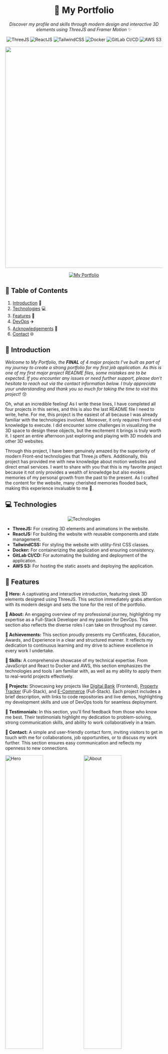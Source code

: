 <div align="center">
  
  # 🐳 My Portfolio

  *Discover my profile and skills through modern design and interactive 3D elements using ThreeJS and Framer Motion* ✨

  ![ThreeJS](https://img.shields.io/badge/Three_JS-white?style=for-the-badge&logo=threedotjs&logoColor=000000)
  ![ReactJS](https://img.shields.io/badge/React_JS-white?style=for-the-badge&logo=react&logoColor=61DAFB)
  ![TailwindCSS](https://img.shields.io/badge/Tailwind_CSS-white?style=for-the-badge&logo=tailwindcss&logoColor=06B6D4)
  ![Docker](https://img.shields.io/badge/Docker-white?style=for-the-badge&logo=docker&logoColor=4090e1)
  ![GitLab CI/CD](https://img.shields.io/badge/GitLab_CI/CD-white?style=for-the-badge&logo=gitlab&logoColor=d2553c)
  ![AWS S3](https://img.shields.io/badge/AWS_S3-white?style=for-the-badge&logo=amazonwebservices&logoColor=FF9900)

  <img width="706px" src="https://res.cloudinary.com/dvzhmi7a9/image/upload/v1727444188/Portfolio/1-Hero.png">

  [![My Portfolio](https://img.shields.io/badge/🔗_Visit_website-black?style=flat)](https://enkay.live)

</div>  

## 📘 Table of Contents
1. [Introduction](#introduction) 🧟
2. [Technologies](#technologies) 💻
3. [Features](#features) 🔎
4. [DevOps](#devops) ✈️
5. [Acknowledgements](#acknowledgements) 💙
6. [Contact](#contact) 🌐

## 🧟 <a name="introduction">Introduction</a>
*Welcome to My Portfolio, the **FINAL** of 4 major projects I’ve built as part of my journey to create a strong portfolio for my first job application. As this is one of my first major project README files, some mistakes are to be expected. If you encounter any issues or need further support, please don't hesitate to reach out via the contact information below. I truly appreciate your understanding and thank you so much for taking the time to visit this project!* 😚

Oh, what an incredible feeling! As I write these lines, I have completed all four projects in this series, and this is also the last README file I need to write, hehe. For me, this project is the easiest of all because I was already familiar with the technologies involved. Moreover, it only requires Front-end knowledge to execute. I did encounter some challenges in visualizing the 3D space to design these objects, but the excitement it brings is truly worth it. I spent an entire afternoon just exploring and playing with 3D models and other 3D websites.

Through this project, I have been genuinely amazed by the superiority of modern Front-end technologies that Three.js offers. Additionally, this project has provided me with new knowledge about motion websites and direct email services. I want to share with you that this is my favorite project because it not only provides a wealth of knowledge but also evokes memories of my personal growth from the past to the present. As I crafted the content for the website, many cherished memories flooded back, making this experience invaluable to me 💞.

## 💻 <a name="technologies">Technologies</a>
<div align="center">

  ![Technologies](https://skillicons.dev/icons?i=threejs,react,tailwindcss,docker,gitlab,aws)
  
</div>

- **ThreeJS:** For creating 3D elements and animations in the website.
- **ReactJS:** For building the website with reusable components and state management.
- **TailwindCSS:** For styling the website with utility-first CSS classes.
- **Docker:** For containerizing the application and ensuring consistency.
- **GitLab CI/CD:** For automating the building and deployment of the application.
- **AWS S3:** For hosting the static assets and deploying the application.

## 🔎 <a name="features">Features</a>

**🔷 Hero:** A captivating and interactive introduction, featuring sleek 3D elements designed using ThreeJS. This section immediately grabs attention with its modern design and sets the tone for the rest of the portfolio.

**🔷 About:** An engaging overview of my professional journey, highlighting my expertise as a Full-Stack Developer and my passion for DevOps. This section also reflects the diverse roles I can take on throughout my career.

**🔷 Achievements:** This section proudly presents my Certificates, Education, Awards, and Experience in a clear and structured manner. It reflects my dedication to continuous learning and my drive to achieve excellence in every work I undertake.

**🔷 Skills:** A comprehensive showcase of my technical expertise. From JavaScript and React to Docker and AWS, this section emphasizes the technologies and tools I am familiar with, as well as my ability to apply them to real-world projects effectively.

**🔷 Projects:** Showcasing key projects like [Digital Bank](https://github.com/eNKay2408/Digital-Bank) (Frontend), [Property Tracker](https://github.com/eNKay2408/Property-Tracker) (Full-Stack), and [E-Commerce](https://github.com/eNKay2408/E-Commerce) (Full-Stack). Each project includes a brief description, with links to code repositories and live demos, highlighting my development skills and use of DevOps tools for seamless deployment.

**🔷 Testimonials:** In this section, you'll find feedback from those who know me best. Their testimonials highlight my dedication to problem-solving, strong communication skills, and ability to work collaboratively in a team.

**🔷 Contact:** A simple and user-friendly contact form, inviting visitors to get in touch with me for collaborations, job opportunities, or to discuss my work further. This section ensures easy communication and reflects my openness to new connections.

<img width="49%" src="https://res.cloudinary.com/dvzhmi7a9/image/upload/v1727444188/Portfolio/1-Hero.png" alt="Hero"> <img width="49%" src="https://res.cloudinary.com/dvzhmi7a9/image/upload/v1727444186/Portfolio/2-About.png" alt="About">

<img width="49%" src="https://res.cloudinary.com/dvzhmi7a9/image/upload/v1727444186/Portfolio/3-Achievements.png" alt="Certificates & Education"> <img width="49%" src="https://res.cloudinary.com/dvzhmi7a9/image/upload/v1727444188/Portfolio/4-Achievements.png" alt="Awards & Experience">

<img width="49%" src="https://res.cloudinary.com/dvzhmi7a9/image/upload/v1727444187/Portfolio/5-Technologies.png" alt="Skills"> <img width="49%" src="https://res.cloudinary.com/dvzhmi7a9/image/upload/v1727444186/Portfolio/6-Projects.png" alt="Projects">

<img width="49%" src="https://res.cloudinary.com/dvzhmi7a9/image/upload/v1727444188/Portfolio/7-Testimonials.png" alt="Testimonials"> <img width="49%" src="https://res.cloudinary.com/dvzhmi7a9/image/upload/v1727444187/Portfolio/8-Contact.png" alt="Contact">

## ✈️ <a name="devops">DevOps</a>

### Prerequisites
- [Git](https://git-scm.com/)
- [Node.js](https://nodejs.org/)
- [GitLab](https://gitlab.com/)
- [AWS](https://aws.amazon.com/)

### 🖥️ Development 
#### 1. Clone the repository:
```
git clone https://github.com/eNKay2408/Portfolio.git
cd Portfolio
```

#### 2. Install dependencies:
```
npm install
```

#### 3. Set Up Environment Variables:
- Create a `.env` file in the root of the project.
  ```
  VITE_EMAILJS_SERVICE_ID=your_service_id
  VITE_EMAILJS_TEMPLATE_ID=your_template_id
  VITE_EMAILJS_PUBLIC_KEY=your_public_key
  ```
- This tutorial video will guide you through the process of setting up EmailJS: [Tutorial](https://www.youtube.com/watch?v=BgVjild0C9A) (Only watch the first 3min).
- This is the template I used for the contact form:
  ```
  Hello {{to_name}},

  You got a new message from {{from_name}} ({{from_email}}):

  {{message}}

  Best wishes,
  EmailJS team
  ```

#### 4. Start the development server:
```
npm run dev
```

#### 5. Open the browser and navigate to [http://localhost:5173](http://localhost:5173) to view the application.

#### 6. Make changes to the code and see the changes reflected in real-time.

### 🔄 CI/CD

#### 1. Create GitHub repository and add remote URL to the local repository.
- Because GitLab CI/CD is used for building and deploying the application
- The code is hosted on GitHub and the CI/CD pipeline is triggered using a webhook.

#### 2. Setup AWS S3 and IAM:
- Setup AWS S3 bucket for hosting the static assets: Follow this [tutorial video](https://www.youtube.com/watch?v=-l83oqcaTHg) for step-by-step instructions.
- Create an IAM user and generate access keys: Follow this [tutorial video](https://www.youtube.com/watch?v=39X5WdZbEwQ) 

  (**NOTE:** Choose Command Line Interface (CLI) instead of Application running outside AWS).

#### 3. Set up CI/CD on GitLab:
- Create a new empty project on GitLab.
- Replace `$GITHUB_REPO_URL` with your repository URL in the local `.gitlab-ci.yml` file. Then copy this file to the root of your GitLab repository.
- Go to Settings > CI/CD > Variables and add the following environment variables: 
  - `AWS_ACCESS_KEY_ID`: IAM user access key.
  - `AWS_SECRET_ACCESS_KEY`: IAM user secret key.
  - `AWS_DEFAULT_REGION`: AWS region. (e.g., `us-east-1`)
  - `S3_BUCKET`: S3 bucket name.
  - `GITHUB_REPO`: GitHub repository name.
  - `VITE_EMAILJS_SERVICE_ID`: EmailJS service ID (same as `.env` file).
  - `VITE_EMAILJS_TEMPLATE_ID`: EmailJS template ID (same as `.env` file).
  - `VITE_EMAILJS_PUBLIC_KEY`: EmailJS public key (same as `.env` file).
- Add a trigger token in the CI/CD settings.

#### 4. Add Webhook to GitHub:
- Go to GitHub repository > Settings > Webhooks > Add Webhook.
- Add the GitLab trigger URL and the trigger token:
`https://gitlab.com/api/v4/projects/<GITLAB_PROJECT_ID>/trigger/pipeline?token=<TRIGGER_TOKEN>&ref=main`
- Replace `<GITLAB_PROJECT_ID>` with your GitLab project ID and `<TRIGGER_TOKEN>` with your trigger token.

#### 5. Push the code to GitHub:
- Push the code to the GitHub repository.
- The GitLab CI/CD will be triggered automatically.
- Once the pipeline is successful, the application will be deployed to AWS S3.

#### 6. Open the browser and navigate to the S3 bucket URL to view the deployed application.

![Successful Deployment](https://res.cloudinary.com/dvzhmi7a9/image/upload/v1727451834/Portfolio/9-GitLab.png)

### 🌟 I hope it saves you time debugging, as I’ve already gone through the tough parts for you, `XD`. And if you found it useful, a star on this GitHub repository would mean the world to me!

## 💙 <a name="acknowledgements">Acknowledgements</a>

- **[JS Mastery](https://www.jsmastery.pro/):** Thank you for being an incredible mentor and guiding me throughout this journey. I truly appreciate the awesome [tutorial](https://www.youtube.com/watch?v=0fYi8SGA20k) that helped me create stunning 3D elements. Your support has been invaluable 💎.
- **[Gitlab](https://gitlab.com/):** For the CI/CD that helped me automate building and deploying the application.
- **[AWS](https://aws.amazon.com/):** For the free tier S3 services that helped me deploy the application.
- **[Cloudinary](https://cloudinary.com/):** For the free image hosting service that helped me store and serve images.
- **[anmolbaranwal](https://dev.to/anmolbaranwal):** For the amazing [article](https://dev.to/anmolbaranwal/make-github-readme-like-pro-15am) that helped me create this beautiful README.

## 🌐 <a name="contact">Contact</a>

- **Name:** Nguyen Phan Duc Khai - **eNKay**
- **Portfolio:** [enkay.live](https://enkay.live)
- **LinkedIn:** [en-kay](https://www.linkedin.com/in/en-kay/)
- **Email:** [enkay.work@outlook.com](mailto:enkay.work@outlook.com)